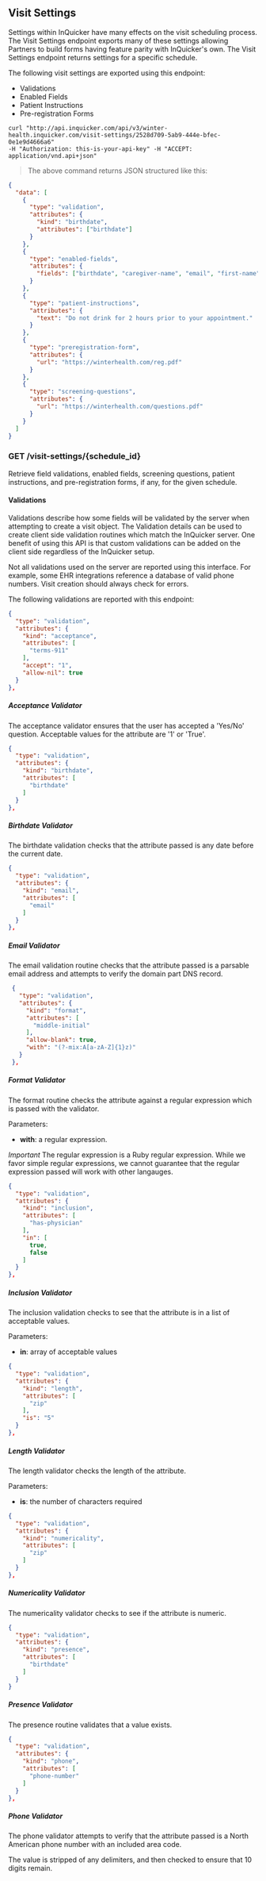## Visit Settings

Settings within InQuicker have many effects on the visit scheduling process. The
Visit Settings endpoint exports many of these settings allowing Partners to
build forms having feature parity with InQuicker's own. The Visit Settings
endpoint returns settings for a specific schedule.

The following visit settings are exported using this endpoint:

  - Validations
  - Enabled Fields
  - Patient Instructions
  - Pre-registration Forms

```shell
curl "http://api.inquicker.com/api/v3/winter-health.inquicker.com/visit-settings/2528d709-5ab9-444e-bfec-0e1e9d4666a6"
-H "Authorization: this-is-your-api-key" -H "ACCEPT: application/vnd.api+json"
```

> The above command returns JSON structured like this:

```json
{
  "data": [
    {
      "type": "validation",
      "attributes": {
        "kind": "birthdate",
        "attributes": ["birthdate"]
      }
    },
    {
      "type": "enabled-fields",
      "attributes": {
        "fields": ["birthdate", "caregiver-name", "email", "first-name", "gender", "has-physician", "last-name", "middle-initial", "new-patient", "patient-complaint", "phone-number", "pregnant", "terms-tos", "weeks-pregnant", "zip"]
      }
    },
    {
      "type": "patient-instructions",
      "attributes": {
        "text": "Do not drink for 2 hours prior to your appointment."
      }
    },
    {
      "type": "preregistration-form",
      "attributes": {
        "url": "https://winterhealth.com/reg.pdf"
      }
    },
    {
      "type": "screening-questions",
      "attributes": {
        "url": "https://winterhealth.com/questions.pdf"
      }
    }
  ]
}

```

### GET /visit-settings/{schedule_id}

Retrieve field validations, enabled fields, screening questions, patient
instructions, and pre-registration forms, if any, for the given schedule.

#### Validations

Validations describe how some fields will be validated by the server when
attempting to create a visit object. The Validation details can be used to
create client side validation routines which match the InQuicker server. One
benefit of using this API is that custom validations can be added on the client
side regardless of the InQuicker setup.

<aside class="notice">
Not all validations used on the server are reported using this interface. For
example, some EHR integrations reference a database of valid phone numbers.
Visit creation should always check for errors.
</aside>

The following validations are reported with this endpoint:

<div style="clear:right"></div>

```json
{
  "type": "validation",
  "attributes": {
    "kind": "acceptance",
    "attributes": [
      "terms-911"
    ],
    "accept": "1",
    "allow-nil": true
  }
},
```

##### Acceptance Validator

The acceptance validator ensures that the user has accepted a 'Yes/No' question.
Acceptable values for the attribute are '1' or 'True'.

<div style="clear:right"></div>

```json
{
  "type": "validation",
  "attributes": {
    "kind": "birthdate",
    "attributes": [
      "birthdate"
    ]
  }
},
```

##### Birthdate Validator

The birthdate validation checks that the attribute passed is any date before
the current date.

<div style="clear:right"></div>

```json
{
  "type": "validation",
  "attributes": {
    "kind": "email",
    "attributes": [
      "email"
    ]
  }
},
```

##### Email Validator

The email validation routine checks that the attribute passed is a parsable
 email address and attempts to verify the domain part DNS record.

 <div style="clear:right"></div>

```json
 {
   "type": "validation",
   "attributes": {
     "kind": "format",
     "attributes": [
       "middle-initial"
     ],
     "allow-blank": true,
     "with": "(?-mix:A[a-zA-Z]{1}z)"
   }
 },
 ```

##### Format Validator

The format routine checks the attribute against a regular expression which is
passed with the validator.

Parameters:

* **with**: a regular expression.

*Important* The regular expression is a Ruby regular expression. While we favor
simple regular expressions, we cannot guarantee that the regular expression
passed will work with other langauges.

<div style="clear:right"></div>

```json
{
  "type": "validation",
  "attributes": {
    "kind": "inclusion",
    "attributes": [
      "has-physician"
    ],
    "in": [
      true,
      false
    ]
  }
},
```

##### Inclusion Validator

The inclusion validation checks to see that the attribute is in a list of
acceptable values.

Parameters:

* **in**: array of acceptable values

<div style="clear:right"></div>

```json
{
  "type": "validation",
  "attributes": {
    "kind": "length",
    "attributes": [
      "zip"
    ],
    "is": "5"
  }
},
```

##### Length Validator

The length validator checks the length of the attribute.

Parameters:

* **is**: the number of characters required

<div style="clear:right"></div>

```json
{
  "type": "validation",
  "attributes": {
    "kind": "numericality",
    "attributes": [
      "zip"
    ]
  }
},
```

##### Numericality Validator

The numericality validator checks to see if the attribute is numeric.
<div style="clear:right"></div>

```json
{
  "type": "validation",
  "attributes": {
    "kind": "presence",
    "attributes": [
      "birthdate"
    ]
  }
}
```


##### Presence Validator

The presence routine validates that a value exists.

<div style="clear:right"></div>

```json
{
  "type": "validation",
  "attributes": {
    "kind": "phone",
    "attributes": [
      "phone-number"
    ]
  }
},
```

##### Phone Validator

The phone validator attempts to verify that the attribute passed is a North
American phone number with an included area code.

The value is stripped of any delimiters, and then checked to ensure that
10 digits remain.
